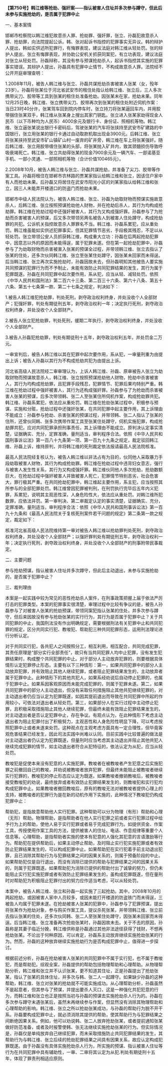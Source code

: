 **【第750号】韩江维等抢劫、强奸案——指认被害人住址并多次参与蹲守，但此后未参与实施抢劫的，是否属于犯罪中止**

一、基本案情

邯郸市检察院以韩江维犯故意杀人罪、抢劫罪、强奸罪，张立、孙磊犯故意杀人罪、抢劫罪，向法院提起公诉。韩、张对起诉书指控的犯罪事实无异议。韩的辩护人提出，韩如实供述所犯罪行，有悔罪表现，建议法庭对韩江维从轻处罚。张的辩护人提出，张立有悔罪表现，并协助公安机关抓获同案犯，有立功表现，建议法庭对张立从轻处罚。孙磊辩称，其没有参与预谋抢劫杀人，起诉书指控其实施的犯罪事实错误。其辩护人提出，孙磊具有犯罪中止情节，不构成故意杀人罪。法院经不公开开庭审理查明：

1.2008年11月，被告人韩江维与张立、孙磊共谋抢劫杀害被害人张某（女，殁年23岁）。孙磊将张某位于河北省武安市的租住处指认给韩江维、张立后，三人多次携带尖刀、胶带等工具到张某的租住处准备抢劫。因张某未在家，抢劫未果。同年12月25日晚，韩江维、张立携带尖刀、胶带再次到张某的租住处附近伺机作案：当日23时40分许，张某驾车回到院内停车时，张立持刀将张某逼回车内，并用胶带捆住张某双手，韩江维从张某身上搜出其家门钥匙。张立进入张某家劫得现金人民币（以下币种均为人民币）4000余元及银行卡、身份证、照相机等物。韩江维、张立逼张某说出银行卡密码后，驾驶张某的汽车将张挟持至武安市矿建路的中国银行，张立用张某的银行卡通过自动取款机取出现金3900元。后韩江维、张立将张某挟持至武安市矿山镇矿山村一废弃的矿井旁，韩江维在车上将张某强奸。随后韩江维、张立用胶带缠住张某的头部，将张某抛入矿井内，致其颈髓损伤导致呼吸衰竭死亡。韩江维、张立共劫得张某的现金7900余元及一辆汽车、一部诺基亚手机、一部小灵通、一部照相机等物（合计价值100465元）。

2.2008年10月，被告人韩江维与张立、孙磊共谋抢劫，并准备了尖刀、胶带等作案工具。孙磊将租住在邯郸市农林路的贾某家指认给韩江维和张立，因该住户家中有人而抢劫未果。后孙磊又将居住在武安市阳光小区的刘某家指认给韩江维和张立，因三人未能弄开楼道口的防盗门而抢劫未果。

邯郸市中级人民法院认为，被告人韩江维、张立、孙磊为劫取财物而预谋实施故意杀人，后韩江维、张立按照预谋抢劫他人财物，并在抢劫后杀人，其行为均构成抢劫罪。韩江维在抢劫过程中还强奸被害人，其行为又构成强奸罪。孙磊参与了为抢劫而杀害被害人的预谋，后又多次带领另两名被告人到被害人住处蹲守，构成抢劫罪的共犯。公诉机关指控故意杀人罪罪名不当。韩江维、孙磊系累犯，应从重处罚。韩江维虽能如实供述犯罪事实，但其犯罪情节恶劣，手段极其残忍，不足以从轻处罚。张立带领公安人员抓获韩江维，构成重大立功：孙磊在后两起抢劫犯罪中，因意志以外的原因而未能得逞，属于犯罪未遂。但在第一起抢劫犯罪中，孙磊参与了为劫取财物而杀害被害入张某的预谋全过程，并带领韩江维、张立去指认了张某的住处，还多次伙同韩江维、张立至张某住处蹲守，因张某未回家而未得逞。后当韩江维、张立再次实施抢劫时，孙磊因故未去，但孙磊明知其他被告人要实施共同预谋的犯罪行为而不予制止，未能有效防止共同犯罪结果的发生，其行为属于犯罪既遂。孙磊在共同犯罪中起次要作用，系从犯，应当从轻、减轻处罚。依照《中华人民共和国刑法》第二百六十三条、第二百三十六条、第六十八条、第五十六条、第五十七条第一款、第二十七条之规定，判决如下：

1.被告人韩江维犯抢劫罪，判处死刑，剥夺政治权利终身，并处没收个人全部财产；犯强奸罪，判处有期徒刑五年，剥夺政治权利一年；决定执行死刑，剥夺政治权利终身，并处没收个人全部财产。

2.被告人张立犯抢劫罪，判处死刑，缓期二年执行，剥夺政治权利终身，并处没收个人全部财产。

3.被告人孙磊犯抢劫罪，判处有期徒刑十五年，剥夺政治权利五年，并处罚金二万元。

一审宣判后，被告人韩江维以其在犯罪中起次要作用，系从犯，一审量刑重为由提出上诉；被告人孙磊以其行为不构成抢劫共犯为由提出上诉。

河北省高级人民法院经二审审理认为，上诉人韩江维、孙磊、原审被告人张立为劫取财物而预谋故意杀人，韩江维、张立按照预谋抢劫他人财物，抢劫中杀害被害人，其行为均构成抢劫罪，且犯罪手段残忍，犯罪情节、犯罪后果均特别严重。韩江维在抢劫过程中强奸被害人，其行为还构成强奸罪。孙磊参与了为抢劫而杀害被害人张某的预谋，后多次带领韩、张二人至张某住所伺机作案，构成抢劫罪共犯。韩江维、孙磊系累犯，依法应从重处罚。韩江维在抢劫张某过程中，积极参与预谋、实施和分赃，抢劫过程中还强奸张某，在共同犯罪中起主要作用，其上诉理由不能成立：孙磊参与抢劫、杀害张某的预谋过程，并带领韩、张二人指认了张某的住所，还曾伙同韩、张多次携带作案工具至张某住处蹲守，伺机实施犯罪，构成抢劫罪共犯，应对共同犯罪承担刑事责任，其上诉理由不能成立。原判决认定事实清楚，证据确实、充分，定罪准确，量刑适当，审判程序合法。依照《中华人民共和国刑事诉讼法》第一百八十九条第一项、第一百九十九条之规定，裁定驳回韩江维、孙磊上诉，维持原判，并将韩江维的死刑裁定依法报请最高人民法院核准。

最高人民法院经复核认为，被告人韩江维以非法占有为目的，伙同他人采取暴力手段劫取被害人财物，其行为构成抢劫罪。韩江维在抢劫过程中违背妇女意志，强行与被害人发生性关系，其行为又构成强奸罪。韩江维伙同他人多次抢劫，抢劫数额巨大，在抢劫过程中强奸被害人并致被害人死亡，犯罪情节特别恶劣，社会危害大，罪行极其严重。在共同抢劫犯罪中，韩江维起主要作用，系主犯，应当按照其所参与的全部犯罪处罚。韩江维曾因犯罪被判刑，在刑罚执行完毕后五年内义犯罪，系累犯，说明其主观恶性深，人身危险性大，依法应从重处罚。对韩江维所犯数罪，应依法并罚。第一审判决、第二审裁定认定的事实清楚，证据确实、充分，定罪准确，量刑适当，审判程序合法：依照《中华人民共和国刑事诉讼法》第一百九十九条和《最高人民法院关于复核死刑案件若干问题的规定》第二条第一款之规定，裁定如下：

核准河北省高级人民法院维持第一审对被告人韩江维以抢劫罪判处死刑，剥夺政治权利终身，并处没收个人全部财产；以强奸罪判处有期徒刑五年，剥夺政治权利一年；决定执行死刑，剥夺政治权利终身，并处没收个人全部财产的刑事附带民事裁定。

二、主要问题

参与抢劫预谋，指认被害人住址并多次蹲守，但此后主动退出，未参与实施抢劫的，是否属于犯罪中止？

三、裁判理由

本案是一起实践中较为常见的恶性抢劫杀人案件，在刑事政策把握上届于依法严厉打击的犯罪类型。本案的犯罪事实很清楚，审理过程中比较有争议的是，被告人孙磊参与了对被害人张某的抢劫预谋，带领同案犯指认张某的住处，并多次参与蹲守，但后来因故没有参与抢劫张某的实行行为，其行为是否属于犯罪中止？关于共同犯罪的中止，我国刑法没有作出明确规定，需要根据刑法有关犯罪中止和共同犯罪的规定，区分共同实行犯、教唆犯、帮助犯三种共同犯罪形态，运用刑法理论进行分析认定。

对于共同实行犯，各共犯人之间按照分工，相互利用，相互配合，共同完成犯罪，其责任原理是“部分实行全部责任”，故只有当共同犯罪人均中止犯罪，没有发生犯罪结果时，构成整个共同犯罪的中止。对于部分人主动放弃犯罪的，则要根据具体情形认定犯罪停止形态。主要有以下三种情形：第一，如果共同犯罪中的部分人主动放弃犯罪，并有效阻止其他人继续犯罪，或者阻止犯罪结果发生的，主动放弃者属于犯罪中止。此种情形下的其他共犯人，如果系经劝说后自动停止犯罪的，也属于犯罪中止。如果系因客观原因而未能完成犯罪的，则属于犯罪未遂。第二，如果共同犯罪中的部分人主动退出，但没有采取任何措施阻止其他共犯继续犯罪的，对主动退出者仍应当认定为犯罪既遂，如因其提前退出而导致在共同犯罪中所起的作用较小，可依法对退出者从轻处罚。第三，如果部分人在实行过程中主动停止犯罪，且积极采取措施阻止其他人继续犯罪，但最终未能有效阻止犯罪结果发生的，对主动退出者是否认定犯罪中止，存在争议。有观点认为，在此种情形下考虑主动退出者为阻止犯罪付出了积极努力，主观恶性和人身危险性明显下降，可以考虑按照犯罪中止或者未遂来处罚。这种观点在主观考虑方面具有一定合理性，但毕竟客观危害结果已经发生，因此司法实践中尚难以认同。目前实践中比较普遍的做法是对主动退出者仍认定为犯罪既遂，但量刑时应当考虑其主动退出并阻止其他共犯人继续完成犯罪的情节，如主动退出者符合从犯特征的，依法认定为从犯，应当从轻处罚。

教唆犯是促使本来没有犯意的人实施犯罪。教唆者在被教唆者产生犯意之后实施犯罪之前撤回自己的教唆，并劝说被教唆者放弃犯罪，但最终未能阻止被教唆者继续实行犯罪的，教唆犯的停止形态应认定为既遂。如果教唆者撤销教唆后，被教唆者接受教唆犯的劝说，最终放弃或者有效防止犯罪结果发生的，则教唆犯和实行犯均构成犯罪中止。如果教唆者撤回教唆后，原有的教唆无法对被教唆者提供心理上的支持，被教唆者的犯罪行为是在新的动机作用下实施的，此种情况下教唆犯仍构成犯罪中止：

帮助犯，是指故意帮助他人实行犯罪。这种帮助可以分为物理（有形）帮助和心理（无形）帮助。物理帮助，是指帮助者在他人实行犯罪之前或者实行犯罪过程中给予行为上的帮助，使他人易于实行犯罪或者易于完成犯罪行为。如提供资金、作案工具，传授使用作案工具的方法，提供被害人的住址、电话、作息规律等重要个人信息等。心理帮助，是指帮助者实施的使本有犯意的人强化其犯意的言语激励等行为。帮助犯在提供帮助后，如果主动停止帮助，及时阻止实行犯实施犯罪或者有效防止犯罪结果发生的，可以构成犯罪中止。如果帮助犯在实行犯着手前主动退出犯罪，且已消除其帮助行为与犯罪结果之间的因果关系的，则属于预备阶段的中止。如果帮助犯仅是自行退出，而没有消除已提供的帮助与犯罪结果之间的因果关系的，则属于犯罪既遂。如果帮助犯为消除已提供的帮助付出了诚挚的努力，但仍未能阻止实行犯实施犯罪或者有效防止犯罪结果发生的，虽构成犯罪既遂，但在量刑时对帮助犯为积极阻止犯罪付出的努力应作适当考虑，可以从轻处罚。

本案中，被告人韩江维、张立和孙磊一起实施了三起抢劫。其中，2008年10月的两起抢劫，或因被害人家中人员较多，或因未能打开楼道的防盗铁门而未得逞，三被告人均属于犯罪未遂。在抢劫被害人张某的犯罪中，孙磊参与了犯罪预谋，提出将张某作为抢劫对象，参与购买作案工具，提议杀死张某，并带领韩江维、张立前去指认张某的住处，还多次伙同韩、张二人至张某住处蹲守，因张某未回家而未得逞。后当韩江维、张立准备再次抢劫张某时，孙磊因故未去。关于不去的原因，孙磊称是其妻子临近分娩，韩江维供称是孙磊通过其他非法途径获得了钱财，不想再抢劫张某。不论出于何种原因，可以肯定，孙磊系主动放弃继续实施抢劫张某的行为。然而，孙磊的这种放弃继续实施抢劫行为是否构成犯罪中止，值得进一步探讨。

根据前述分析，孙磊在抢劫被害人张某的共同犯罪中不属于实行犯，也不属于教唆犯，而是帮助犯。综观全案，孙磊提供的帮助包括物理帮助和心理帮助。从物理帮助分析，韩江维和张立并不认识张某，更不知道其住址，正是孙磊提出了抢劫张某，指认了张某的具体住址，并多次与韩、张二人一起蹲守。如果缺少孙磊的这种帮助，韩江维、张立对张某的抢劫就不可能实施成功。从心理帮助分析，孙磊虽然不是起意者，但其参与了预谋，并提出要杀人灭口，这是一种强化共犯犯意的行为，而韩江维和张立也正是按照当初与孙磊的预谋去实施抢劫杀人行为的。孙磊在多次参与蹲守未遇张某后，虽然未再继续参与作案，但显然没有消除其物理帮助和心理帮助的影响。韩江维、张立之所以抢劫张某成功，与孙磊的帮助行为脱不开干系。孙磊要构成犯罪中止，就必须消除其提供的帮助，使其帮助行为与犯罪结果之间断绝因果关系。例如，他可以劝说韩、张二人放弃抢劫张某，或者提前通知张某做好防范准备，或者及时报警使韩、张无法继续实施抢劫张某的行为。但实际情况是，孙磊仅是单纯放弃自己继续犯罪，而未采取措施防止共同犯罪结果的发生，其帮助行为与韩江维、张立后续的抢劫犯罪结果之间具有因果关系，故应认定构成犯罪既遂。由于孙磊没有具体实施抢劫杀人行为，所实施的预谋、指认被害人住址等行为在共同犯罪中具有辅助性，一审、二审将其认定为从犯.判处有期徒刑十五年，体现了罪责刑相适应原则。